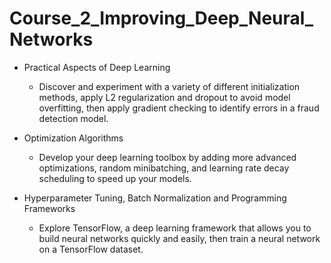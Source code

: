 # Course_2_Improving_Deep_Neural_Networks

- Practical Aspects of Deep Learning
  * Discover and experiment with a variety of different initialization methods, apply L2 regularization and dropout to avoid model overfitting, then apply gradient checking to identify errors in a fraud detection model.
  
- Optimization Algorithms
  * Develop your deep learning toolbox by adding more advanced optimizations, random minibatching, and learning rate decay scheduling to speed up your models.
  
- Hyperparameter Tuning, Batch Normalization and Programming Frameworks
  * Explore TensorFlow, a deep learning framework that allows you to build neural networks quickly and easily, then train a neural network on a TensorFlow dataset.
